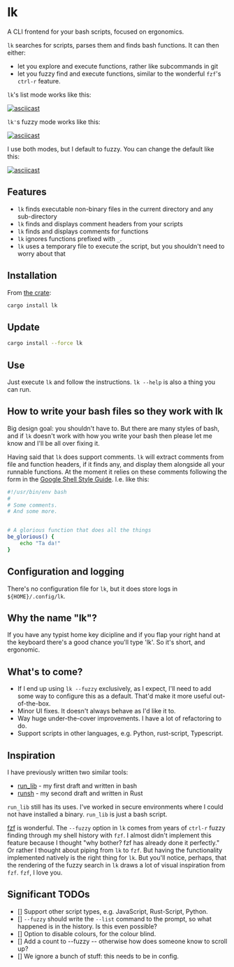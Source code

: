 # lk

A CLI frontend for your bash scripts, focused on ergonomics.

`lk` searches for scripts, parses them and finds bash functions. It can then either:
* let you explore and execute functions, rather like subcommands in git
* let you fuzzy find and execute functions, similar to the wonderful `fzf`'s `ctrl-r` feature. 

`lk`'s list mode works like this:

[![asciicast](https://asciinema.org/a/NpLCglXAKXEqCTitTb9qK5RUy.svg)](https://asciinema.org/a/NpLCglXAKXEqCTitTb9qK5RUy)


`lk'`s fuzzy mode works like this:

[![asciicast](https://asciinema.org/a/ehlII0cid0UQxXGPBb9o2M3hb.svg)](https://asciinema.org/a/ehlII0cid0UQxXGPBb9o2M3hb)

I use both modes, but I default to fuzzy. You can change the default like this:

[![asciicast](https://asciinema.org/a/VpBulJ15iaNpVKGT3G1xXFtyN.svg)](https://asciinema.org/a/VpBulJ15iaNpVKGT3G1xXFtyN)

## Features 
 - `lk` finds executable non-binary files in the current directory and any sub-directory
 - `lk` finds and displays comment headers from your scripts 
 - `lk` finds and displays comments for functions
 - `lk` ignores functions prefixed with `_`. 
 - `lk` uses a temporary file to execute the script, but you shouldn't need to worry about that

## Installation
From [the crate](https://crates.io/crates/lk):
```bash
cargo install lk
```

## Update
```bash
cargo install --force lk
```

## Use
Just execute `lk` and follow the instructions. `lk --help` is also a thing you can run.

## How to write your bash files so they work with lk
Big design goal: you shouldn't have to. But there are many styles of bash, and if `lk` doesn't work with how you write your bash then please let me know and I'll be all over fixing it.

Having said that `lk` does support comments. `lk` will extract comments from file and function headers, if it finds any, and display them alongside all your runnable functions. At the moment it relies on these comments following the form in the [Google Shell Style Guide](https://google.github.io/styleguide/shellguide.html#s4.1-file-header). I.e. like this:
```bash
#!/usr/bin/env bash
#
# Some comments.
# And some more.


# A glorious function that does all the things
be_glorious() {
    echo "Ta da!"
}
```

## Configuration and logging
There's no configuration file for `lk`, but it does store logs in `${HOME}/.config/lk`.

## Why the name "lk"?
If you have any typist home key dicipline and if you flap your right hand at the keyboard there's a good chance you'll type 'lk'. So it's short, and ergonomic.

## What's to come?
* If I end up using `lk --fuzzy` exclusively, as I expect, I'll need to add some way to configure this as a default. That'd make it more useful out-of-the-box.
* Minor UI fixes. It doesn't always behave as I'd like it to.
* Way huge under-the-cover improvements. I have a lot of refactoring to do.
* Support scripts in other languages, e.g. Python, rust-script, Typescript.

## Inspiration

I have previously written two similar tools: 
* [run_lib](https://github.com/jamescoleuk/run_lib) - my first draft and written in bash
* [runsh](https://github.com/jamescoleuk/runsh) - my second draft and written in Rust

`run_lib` still has its uses. I've worked in secure environments where I could not have installed a binary. `run_lib` is just a bash script.


[fzf](https://github.com/junegunn/fzf) is wonderful. The `--fuzzy` option in `lk` comes from years of `ctrl-r` fuzzy finding through my shell history with `fzf`. I almost didn't implement this feature because I thought "why bother? fzf has already done it perfectly." Or rather I thought about piping from `lk` to `fzf`. But having the functionality implemented natively is the right thing for `lk`. But you'll notice, perhaps, that the rendering of the fuzzy search in `lk` draws a lot of visual inspiration from `fzf`. `fzf`, I love you.

## Significant TODOs

- [] Support other script types, e.g. JavaScript, Rust-Script, Python.
- [] `--fuzzy` should write the `--list` command to the prompt, so what happened is in the history. Is this even possible?
- [] Option to disable colours, for the colour blind.
- [] Add a count to --fuzzy -- otherwise how does someone know to scroll up?
- [] We ignore a bunch of stuff: this needs to be in config.